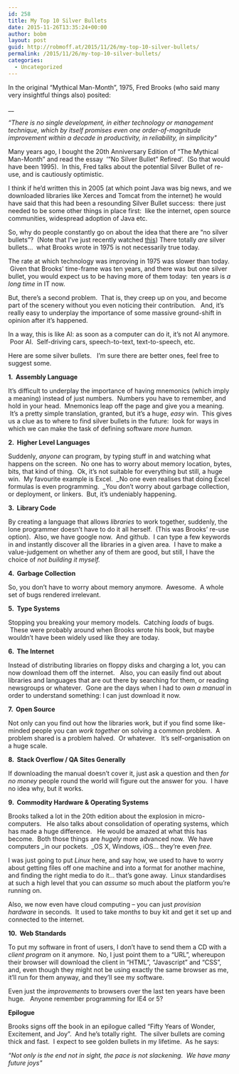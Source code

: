 ```yaml
---
id: 258
title: My Top 10 Silver Bullets
date: 2015-11-26T13:35:24+00:00
author: bobm
layout: post
guid: http://robmoff.at/2015/11/26/my-top-10-silver-bullets/
permalink: /2015/11/26/my-top-10-silver-bullets/
categories:
  - Uncategorized
---
```

In the original “Mythical Man-Month”, 1975, Fred Brooks (who said many very insightful things also) posited:
  
__
  
_“There is no single development, in either technology or management technique, which by itself promises even one order-of-magnitude improvement within a decade in productivity, in reliability, in simplicity"_

Many years ago, I bought the 20th Anniversary Edition of “The Mythical Man-Month” and read the essay  &#8216;“No Silver Bullet” Refired’.  (So that would have been 1995).  In this, Fred talks about the potential Silver Bullet of re-use, and is cautiously optimistic. 

I think if he’d written this in 2005 (at which point Java was big news, and we downloaded libraries like Xerces and Tomcat from the internet) he would have said that this had been a resounding Silver Bullet success:  there just needed to be some other things in place first:  like the internet, open source communities, widespread adoption of Java etc.

So, why do people constantly go on about the idea that there are “no silver bullets”?  (Note that I’ve just recently watched [this](https://videlalvaro.github.io/2015/02/programming-myths.html)) There totally _are_ silver bullets…  what Brooks wrote in 1975 is not necessarily true today.  

The rate at which technology was improving in 1975 was slower than today.  Given that Brooks’ time-frame was ten years, and there was but one silver bullet, you would expect us to be having more of them today:  ten years is _a long time_ in IT now.  

But, there’s a second problem.  That is, they creep up on you, and become part of the scenery without you even noticing their contribution.   And, it’s really easy to underplay the importance of some massive ground-shift in opinion after it’s happened.  

In a way, this is like AI: as soon as a computer can do it, it’s not AI anymore.  Poor AI.  Self-driving cars, speech-to-text, text-to-speech, etc.  

Here are some silver bullets.   I’m sure there are better ones, feel free to suggest some.

**1.  Assembly Language**

It’s difficult to underplay the importance of having mnemonics (which imply a meaning) instead of just numbers.  Numbers you have to remember, and hold in your head.  Mnemonics leap off the page and give you a meaning.  It’s a pretty simple translation, granted, but it’s a huge, _easy_ win.  This gives us a clue as to where to find silver bullets in the future:  look for ways in which we can make the task of defining software _more human._

**2.  Higher Level Languages**

Suddenly, _anyone_ can program, by typing stuff in and watching what happens on the screen.  No one has to worry about memory location, bytes, bits, that kind of thing.  Ok, it’s not suitable for everything but still, a huge win.  My favourite example is Excel.  _No one even realises that doing Excel formulas is even programming.  _You don’t worry about garbage collection, or deployment, or linkers.  But, it’s undeniably happening. 

**3.  Library Code**

By creating a language that allows _libraries_ to work together, suddenly, the lone programmer doesn’t have to do it all herself.  (This was Brooks’ re-use option).  Also, we have google now.  And github.  I can type a few keywords in and instantly discover all the libraries in a given area.  I have to make a value-judgement on whether any of them are good, but still, I have the choice of _not building it myself._

**4.  Garbage Collection**

So, you don’t have to worry about memory anymore.  Awesome.  A whole set of bugs rendered irrelevant.

**5.  Type Systems**

Stopping you breaking your memory models.  Catching _loads_ of bugs.  These were probably around when Brooks wrote his book, but maybe wouldn’t have been widely used like they are today.

**6.  The Internet**

Instead of distributing libraries on floppy disks and charging a lot, you can now download them off the internet.   Also, you can easily find out about libraries and languages that are out there by searching for them, or reading newsgroups or whatever.  Gone are the days when I had to _own a manual_ in order to understand something: I can just download it now.  

**7.  Open Source**

Not only can you find out how the libraries work, but if you find some like-minded people you can _work together_ on solving a common problem.  A problem shared is a problem halved.  Or whatever.   It’s self-organisation on a huge scale.  

**8.  Stack Overflow / QA Sites Generally**

If downloading the manual doesn’t cover it, just ask a question and then _for no money_ people round the world will figure out the answer for you.  I have no idea why, but it works.

**9.  Commodity Hardware & Operating Systems**

Brooks talked a lot in the 20th edition about the explosion in micro-computers.   He also talks about consolidation of operating systems, which has made a huge difference.   He would be amazed at what this has become.  Both those things are _hugely_ more advanced now.  We have computers _in our pockets.  _OS X, Windows, iOS… they’re even _free._

I was just going to put _Linux_ here, and say how, we used to have to worry about getting files off one machine and into a format for another machine, and finding the right media to do it&#8230; that’s gone away.  Linux standardises at such a high level that you can _assume_ so much about the platform you’re running on.

Also, we now even have cloud computing &#8211; you can just _provision hardware_ in seconds.  It used to take _months_ to buy kit and get it set up and connected to the internet.  

**10.  Web Standards**

To put my software in front of users, I don’t have to send them a CD with a _client program_ on it anymore.  No, I just point them to a “URL”, whereupon their browser will download the client in “HTML”, “Javascript” and “CSS”, and, even though they might not be using exactly the same browser as me, it’ll run for them anyway, and they’ll see my software.

Even just the _improvements_ to browsers over the last ten years have been huge.   Anyone remember programming for IE4 or 5?  

**Epilogue**

Brooks signs off the book in an epilogue called “Fifty Years of Wonder, Excitement, and Joy”.  And he’s totally right.  The silver bullets are coming thick and fast.  I expect to see golden bullets in my lifetime.  As he says:

_“Not only is the end not in sight, the pace is not slackening.  We have many future joys"_
